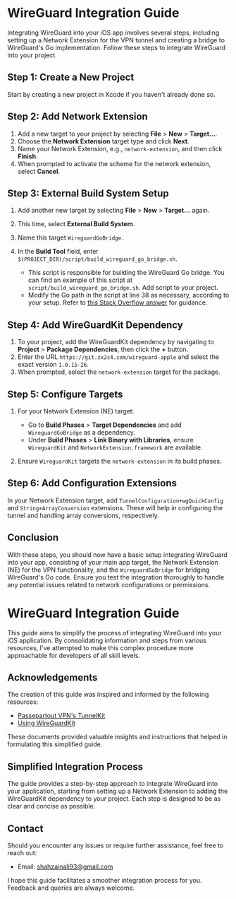 # WireGuard Integration Guide

Integrating WireGuard into your iOS app involves several steps, including setting up a Network Extension for the VPN tunnel and creating a bridge to WireGuard's Go implementation. Follow these steps to integrate WireGuard into your project.

## Step 1: Create a New Project

Start by creating a new project in Xcode if you haven't already done so.

## Step 2: Add Network Extension

1. Add a new target to your project by selecting **File** > **New** > **Target...**.
2. Choose the **Network Extension** target type and click **Next**.
3. Name your Network Extension, e.g., `network-extension`, and then click **Finish**.
4. When prompted to activate the scheme for the network extension, select **Cancel**.

## Step 3: External Build System Setup

1. Add another new target by selecting **File** > **New** > **Target...** again.
2. This time, select **External Build System**.
3. Name this target `WireguardGoBridge`.
4. In the **Build Tool** field, enter `$(PROJECT_DIR)/script/build_wireguard_go_bridge.sh`.

    - This script is responsible for building the WireGuard Go bridge. You can find an example of this script at `script/build_wireguard_go_bridge.sh`. Add script to your project.
    - Modify the Go path in the script at line 38 as necessary, according to your setup. Refer to [this Stack Overflow answer](https://stackoverflow.com/a/64212121) for guidance.

## Step 4: Add WireGuardKit Dependency

1. To your project, add the WireGuardKit dependency by navigating to **Project** > **Package Dependencies**, then click the **+** button.
2. Enter the URL `https://git.zx2c4.com/wireguard-apple` and select the exact version `1.0.15-26`.
3. When prompted, select the `network-extension` target for the package.

## Step 5: Configure Targets

1. For your Network Extension (NE) target:
    - Go to **Build Phases** > **Target Dependencies** and add `WireguardGoBridge` as a dependency.
    - Under **Build Phases** > **Link Binary with Libraries**, ensure `WireguardKit` and `NetworkExtension.framework` are available.

2. Ensure `WireguardKit` targets the `network-extension` in its build phases.

## Step 6: Add Configuration Extensions

In your Network Extension target, add `TunnelConfiguration+wgQuickConfig` and `String+ArrayConversion` extensions. These will help in configuring the tunnel and handling array conversions, respectively.

## Conclusion

With these steps, you should now have a basic setup integrating WireGuard into your app, consisting of your main app target, the Network Extension (NE) for the VPN functionality, and the `WireguardGoBridge` for bridging WireGuard's Go code. Ensure you test the integration thoroughly to handle any potential issues related to network configurations or permissions.


# WireGuard Integration Guide

This guide aims to simplify the process of integrating WireGuard into your iOS application. By consolidating information and steps from various resources, I've attempted to make this complex procedure more approachable for developers of all skill levels.

## Acknowledgements

The creation of this guide was inspired and informed by the following resources:

- [Passepartout VPN's TunnelKit](https://github.com/passepartoutvpn/tunnelkit/blob/master/README.md)
- [Using WireGuardKit](https://github.com/roop/using-wireguardkit/blob/master/CREATING.md)

These documents provided valuable insights and instructions that helped in formulating this simplified guide.

## Simplified Integration Process

The guide provides a step-by-step approach to integrate WireGuard into your application, starting from setting up a Network Extension to adding the WireGuardKit dependency to your project. Each step is designed to be as clear and concise as possible.

## Contact

Should you encounter any issues or require further assistance, feel free to reach out:

- Email: [shahzainali93@gmail.com](mailto:shahzainali93@gmail.com)

I hope this guide facilitates a smoother integration process for you. Feedback and queries are always welcome.